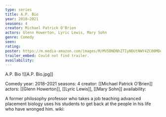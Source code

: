 ```yaml
---
type: series
title: A.P. Bio
year: 2018–2021
seasons: 4
creator: Michael Patrick O'Brien
actors: Glenn Howerton, Lyric Lewis, Mary Sohn
genre: Comedy
seen:
rating: 
poster: https://m.media-amazon.com/images/M/MV5BNDNhZTIyNDUtNWY4ZC00MDdmLTliN2QtMmFmZTZjMTk2M2Y0XkEyXkFqcGdeQXVyMTkxNjUyNQ@@._V1_SX300.jpg
trailer_embed: Could not find trailer.
availability:
---
```

A.P. Bio
![[A.P. Bio.jpg]]

Comedy
year: 2018–2021
seasons: 4
creator: [[Michael Patrick O'Brien]]
actors: [[Glenn Howerton]], [[Lyric Lewis]], [[Mary Sohn]]
availability:

A former philosophy professor who takes a job teaching advanced placement biology uses his students to get back at the people in his life who have wronged him.
wiki: 


